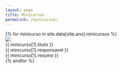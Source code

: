 ```yaml
---
layout: page
title: Minicursos
permalink: /minicursos/
---
```


<section class="atividades">
    {% for minicurso in site.data[site.ano].minicursos %}
    <div class="atividade">
        <div class="row container">
            <div class="atividade-foto col-md-3 col-12">
                <img src="{{ site.baseurl }}/img/{{ site.ano }}/docentes/{{ minicurso[1].id_responsavel }}.jpg">
            </div>
            <div class="atividade-infos col-md-9 col-12">
                <div class="atividade-titulo">
                    {{ minicurso[1].titulo }}
                </div>
                <div class="atividade-responsavel">
                    {{ minicurso[1].responsavel }}
                </div>
                <div class="atividade-resumo">
                    <span>
                        {{ minicurso[1].resumo }}
                    </span>
                </div>
            </div>
        </div>
    </div>
    {% endfor %}
</section>